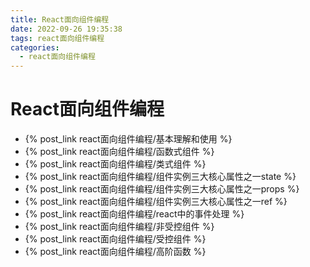 ```yaml
---
title: React面向组件编程
date: 2022-09-26 19:35:38
tags: react面向组件编程
categories:	
  - react面向组件编程
---
```


# React面向组件编程

- {% post_link react面向组件编程/基本理解和使用 %}
- {% post_link react面向组件编程/函数式组件 %}
- {% post_link react面向组件编程/类式组件 %}
- {% post_link react面向组件编程/组件实例三大核心属性之一state %}
- {% post_link react面向组件编程/组件实例三大核心属性之一props %}
- {% post_link react面向组件编程/组件实例三大核心属性之一ref %}
- {% post_link react面向组件编程/react中的事件处理 %}
- {% post_link react面向组件编程/非受控组件 %}
- {% post_link react面向组件编程/受控组件 %}
- {% post_link react面向组件编程/高阶函数 %}
